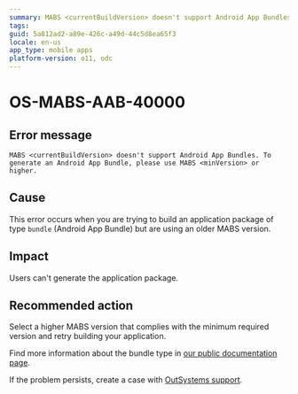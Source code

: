 ```yaml
---
summary: MABS <currentBuildVersion> doesn't support Android App Bundles. To generate an Android App Bundle, please use MABS <minVersion> or higher.
tags:
guid: 5a812ad2-a89e-426c-a49d-44c5d8ea65f3
locale: en-us
app_type: mobile apps
platform-version: o11, odc
---
```


# OS-MABS-AAB-40000

## Error message

`MABS <currentBuildVersion> doesn't support Android App Bundles. To generate an Android App Bundle, please use MABS <minVersion> or higher.`

## Cause

This error occurs when you are trying to build an application package of type `bundle` (Android App Bundle) but are using an older MABS version.

## Impact

Users can't generate the application package.

## Recommended action

Select a higher MABS version that complies with the minimum required version and retry building your application.

Find more information about the bundle type in [our public documentation page](https://success.outsystems.com/Documentation/11/Delivering_Mobile_Apps/Generate_and_Distribute_Your_Mobile_App).

If the problem persists, create a case with [OutSystems support](https://www.outsystems.com/support/portal/open-support-case?ErrorCode=OS-MABS-AAB-40000).

